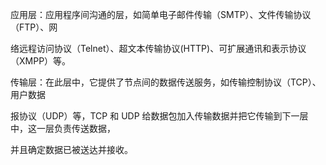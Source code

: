 应用层：应用程序间沟通的层，如简单电子邮件传输（SMTP）、文件传输协议（FTP）、网

络远程访问协议（Telnet）、超文本传输协议(HTTP)、可扩展通讯和表示协议（XMPP）等。

传输层：在此层中，它提供了节点间的数据传送服务，如传输控制协议（TCP）、用户数据

报协议（UDP）等，TCP 和 UDP 给数据包加入传输数据并把它传输到下一层中，这一层负责传送数据，

并且确定数据已被送达并接收。
